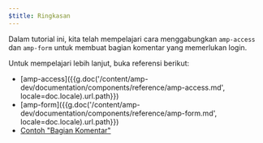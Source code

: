 ```yaml
---
$title: Ringkasan
---
```


Dalam tutorial ini, kita telah mempelajari cara menggabungkan `amp-access` dan `amp-form` untuk membuat bagian komentar yang memerlukan login.

Untuk mempelajari lebih lanjut, buka referensi berikut:

- [amp-access]({{g.doc('/content/amp-dev/documentation/components/reference/amp-access.md', locale=doc.locale).url.path}})
- [amp-form]({{g.doc('/content/amp-dev/documentation/components/reference/amp-form.md', locale=doc.locale).url.path}})
- [Contoh "Bagian Komentar"](https://ampbyexample.com/samples_templates/comment_section/)
